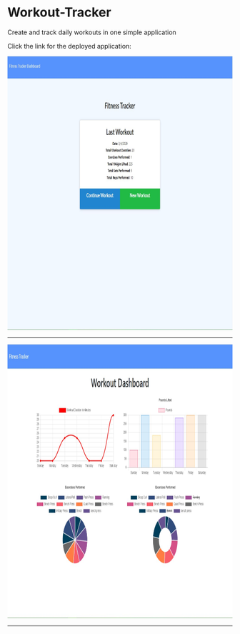 # Workout-Tracker
Create and track daily workouts in one simple application


Click the link for the deployed application: 

<img src="images/screen2.JPG" alt="Workout Tracker Display Screen"  style="width:725px;height:613px;">
<hr>
<img src="images/screen1.JPG" alt="Workout Tracker Display Screen"  style="width:725px;height:613px;">
<hr>

